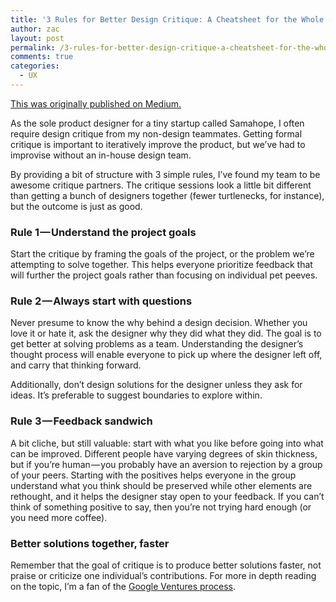```yaml
---
title: '3 Rules for Better Design Critique: A Cheatsheet for the Whole Team'
author: zac
layout: post
permalink: /3-rules-for-better-design-critique-a-cheatsheet-for-the-whole-team/
comments: true
categories:
  - UX
---
```

<a href="https://medium.com/@ZacHalbert/3-rules-for-better-design-critique-a-cheatsheet-for-the-whole-team-f1d8e0e8dbe2">This was originally published on Medium.</a>

As the sole product designer for a tiny startup called Samahope, I often require design critique from my non-design teammates. Getting formal critique is important to iteratively improve the product, but we’ve had to improvise without an in-house design team.

By providing a bit of structure with 3 simple rules, I’ve found my team to be awesome critique partners. The critique sessions look a little bit different than getting a bunch of designers together (fewer turtlenecks, for instance), but the outcome is just as good.

<!-- more -->
<div class="anchor-offset" id="more"></div>

### Rule 1 — Understand the project goals

Start the critique by framing the goals of the project, or the problem we’re attempting to solve together. This helps everyone prioritize feedback that will further the project goals rather than focusing on individual pet peeves.

### Rule 2 — Always start with questions

Never presume to know the why behind a design decision. Whether you love it or hate it, ask the designer why they did what they did. The goal is to get better at solving problems as a team. Understanding the designer’s thought process will enable everyone to pick up where the designer left off, and carry that thinking forward.

Additionally, don’t design solutions for the designer unless they ask for ideas. It’s preferable to suggest boundaries to explore within.

### Rule 3 — Feedback sandwich

A bit cliche, but still valuable: start with what you like before going into what can be improved. Different people have varying degrees of skin thickness, but if you’re human — you probably have an aversion to rejection by a group of your peers. Starting with the positives helps everyone in the group understand what you think should be preserved while other elements are rethought, and it helps the designer stay open to your feedback. If you can’t think of something positive to say, then you’re not trying hard enough (or you need more coffee).

### Better solutions together, faster

Remember that the goal of critique is to produce better solutions faster, not praise or criticize one individual’s contributions. For more in depth reading on the topic, I’m a fan of the [Google Ventures process][1].

 [1]: http://www.gv.com/lib/9-rules-for-running-productive-design-critiques